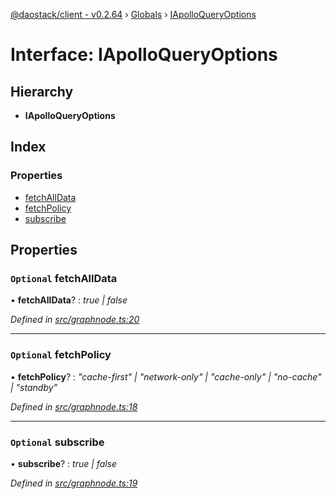 [@daostack/client - v0.2.64](../README.md) › [Globals](../globals.md) › [IApolloQueryOptions](iapolloqueryoptions.md)

# Interface: IApolloQueryOptions

## Hierarchy

* **IApolloQueryOptions**

## Index

### Properties

* [fetchAllData](iapolloqueryoptions.md#optional-fetchalldata)
* [fetchPolicy](iapolloqueryoptions.md#optional-fetchpolicy)
* [subscribe](iapolloqueryoptions.md#optional-subscribe)

## Properties

### `Optional` fetchAllData

• **fetchAllData**? : *true | false*

*Defined in [src/graphnode.ts:20](https://github.com/daostack/client/blob/9d69996/src/graphnode.ts#L20)*

___

### `Optional` fetchPolicy

• **fetchPolicy**? : *"cache-first" | "network-only" | "cache-only" | "no-cache" | "standby"*

*Defined in [src/graphnode.ts:18](https://github.com/daostack/client/blob/9d69996/src/graphnode.ts#L18)*

___

### `Optional` subscribe

• **subscribe**? : *true | false*

*Defined in [src/graphnode.ts:19](https://github.com/daostack/client/blob/9d69996/src/graphnode.ts#L19)*
